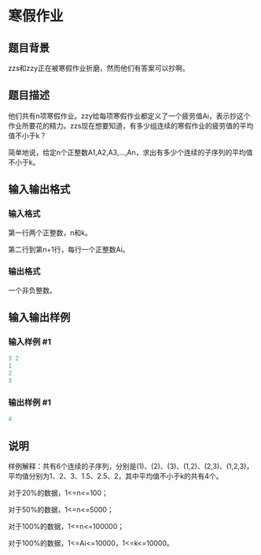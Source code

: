# 寒假作业

## 题目背景

zzs和zzy正在被寒假作业折磨，然而他们有答案可以抄啊。

## 题目描述

他们共有n项寒假作业。zzy给每项寒假作业都定义了一个疲劳值Ai，表示抄这个作业所要花的精力。zzs现在想要知道，有多少组连续的寒假作业的疲劳值的平均值不小于k？

简单地说，给定n个正整数A1,A2,A3,...,An，求出有多少个连续的子序列的平均值不小于k。

## 输入输出格式

### 输入格式

第一行两个正整数，n和k。

第二行到第n+1行，每行一个正整数Ai。

### 输出格式

一个非负整数。

## 输入输出样例

### 输入样例 #1

```cpp
3 2
1
2
3
```


### 输出样例 #1

```cpp
4
```


## 说明

样例解释：共有6个连续的子序列，分别是(1)、(2)、(3)、(1,2)、(2,3)、(1,2,3)，平均值分别为1、2、3、1.5、2.5、2，其中平均值不小于k的共有4个。

对于20%的数据，1<=n<=100；

对于50%的数据，1<=n<=5000；

对于100%的数据，1<=n<=100000；

对于100%的数据，1<=Ai<=10000，1<=k<=10000。

